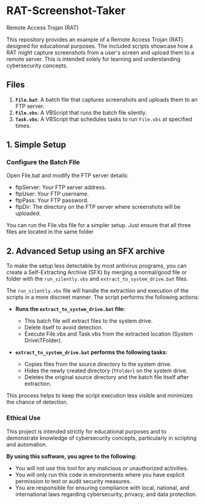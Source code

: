 # RAT-Screenshot-Taker
Remote Access Trojan (RAT)

This repository provides an example of a Remote Access Trojan (RAT) designed for educational purposes. The included scripts showcase how a RAT might capture screenshots from a user's screen and upload them to a remote server. This is intended solely for learning and understanding cybersecurity concepts.

## Files

1. **`File.bat`**: A batch file that captures screenshots and uploads them to an FTP server.
2. **`File.vbs`**: A VBScript that runs the batch file silently.
3. **`Task.vbs`**: A VBScript that schedules tasks to run `File.vbs` at specified times.


## 1. Simple Setup 

 ### Configure the Batch File
   Open File.bat and modify the FTP server details:
   - ftpServer: Your FTP server address.
   - ftpUser: Your FTP username.
   - ftpPass: Your FTP password.
   - ftpDir: The directory on the FTP server where screenshots will be uploaded.

You can run the File.vbs file for a simpler setup. Just ensure that all three files are located in the same folder     

## 2. Advanced Setup using an SFX archive

To make the setup less detectable by most antivirus programs, you can create a Self-Extracting Archive (SFX) by merging a normal/good file or folder with the `run_silently.vbs` and `extract_to_system_drive.bat` files.

The `run_silently.vbs` file will handle the extraction and execution of the scripts in a more discreet manner. The script performs the following actions:

- **Runs the `extract_to_system_drive.bat` file:**
  - This batch file will extract files to the system drive.
  - Delete itself to avoid detection.
  - Execute File.vbs and Task.vbs from the extracted location (System Drive\TFolder).
  
- **`extract_to_system_drive.bat` performs the following tasks:**
  - Copies files from the source directory to the system drive.
  - Hides the newly created directory (`TFolder`) on the system drive.
  - Deletes the original source directory and the batch file itself after extraction.

This process helps to keep the script execution less visible and minimizes the chance of detection.

### Ethical Use

This project is intended strictly for educational purposes and to demonstrate knowledge of cybersecurity concepts, particularly in scripting and automation. 

**By using this software, you agree to the following:**
- You will not use this tool for any malicious or unauthorized activities.
- You will only run this code in environments where you have explicit permission to test or audit security measures.
- You are responsible for ensuring compliance with local, national, and international laws regarding cybersecurity, privacy, and data protection.



       
     



